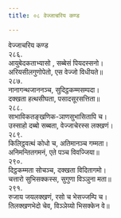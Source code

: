 ```yaml
---
title: ०८ वेज्जाचरिय कण्ड

---
```

वेज्जाचरिय कण्ड  
२८६.  
आयुबेदकताभ्यासो , सब्बेसं पियदस्सनो।  
अरियसीलगुणोपेतो, एस वेज्जो विधीयते॥  
२८७.  
नानागन्थजाननञ्च, सुदिट्ठकम्मसम्पदा।  
दक्खता हत्थसीघता, पसादसूरसत्तिता॥  
२८८.  
साभाविकतङ्खणिक-ञाणसुभासितापि च।  
उस्साहो दब्बो सब्बता, वेज्जाचेरस्स लक्खणं।  
२८९.  
किलिट्ठवत्थं कोधो च, अतिमानञ्च गम्मता।  
अनिमन्तितगमनं, एते पञ्च विवज्जिया॥  
२९०.  
दिट्ठकम्मता सोचञ्च, दक्खता विदितागमो।  
चत्तारो सुभिसक्कस्स, सुगुणा विञ्ञुना मता॥  
२९१.  
रुजाय जयलक्खणं, रसो च भेसज्जम्पि च।  
तिलक्खणभेदो चेव, विञ्ञेय्यो भिसक्केन वे॥  